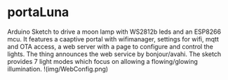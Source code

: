 # portaLuna
Arduino Sketch to drive a moon lamp with WS2812b leds and an ESP8266 mcu. It features a caaptive portal with wifimanager, settings for wifi, mqtt and OTA access, a web server with a page to configure and control the lights. The thing announces the web service by bonjour/avahi. The sketch provides 7 light modes which focus on allowing a flowing/glowing illumination.
!(img/WebConfig.png)
